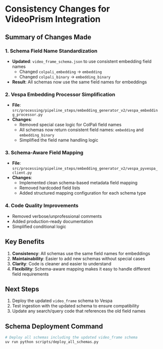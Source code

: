 # Consistency Changes for VideoPrism Integration

## Summary of Changes Made

### 1. Schema Field Name Standardization
- **Updated**: `video_frame_schema.json` to use consistent embedding field names
  - Changed `colpali_embedding` → `embedding`
  - Changed `colpali_binary` → `embedding_binary`
- **Result**: All schemas now use the same field names for embeddings

### 2. Vespa Embedding Processor Simplification
- **File**: `src/processing/pipeline_steps/embedding_generator_v2/vespa_embedding_processor.py`
- **Changes**:
  - Removed special case logic for ColPali field names
  - All schemas now return consistent field names: `embedding` and `embedding_binary`
  - Simplified the field name handling logic

### 3. Schema-Aware Field Mapping
- **File**: `src/processing/pipeline_steps/embedding_generator_v2/vespa_pyvespa_client.py`
- **Changes**:
  - Implemented clean schema-based metadata field mapping
  - Removed hardcoded field lists
  - Added structured mapping configuration for each schema type

### 4. Code Quality Improvements
- Removed verbose/unprofessional comments
- Added production-ready documentation
- Simplified conditional logic

## Key Benefits

1. **Consistency**: All schemas use the same field names for embeddings
2. **Maintainability**: Easier to add new schemas without special cases
3. **Clarity**: Code is cleaner and easier to understand
4. **Flexibility**: Schema-aware mapping makes it easy to handle different field requirements

## Next Steps

1. Deploy the updated `video_frame` schema to Vespa
2. Test ingestion with the updated schema to ensure compatibility
3. Update any search/query code that references the old field names

## Schema Deployment Command

```bash
# Deploy all schemas including the updated video_frame schema
uv run python scripts/deploy_all_schemas.py
```